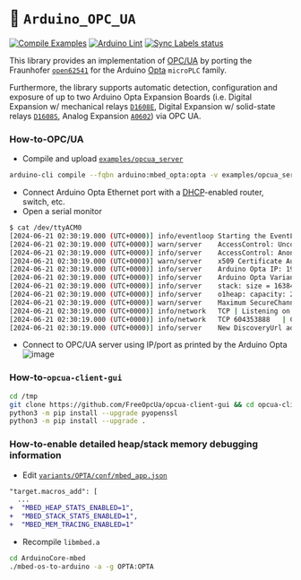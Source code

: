 :floppy_disk: `Arduino_OPC_UA`
==============================
[![Compile Examples](https://github.com/bcmi-labs/Arduino_OPC_UA/workflows/Compile%20Examples/badge.svg)](https://github.com/bcmi-labs/Arduino_OPC_UA/actions?workflow=Compile+Examples)
[![Arduino Lint](https://github.com/bcmi-labs/Arduino_OPC_UA/actions/workflows/arduino-lint.yml/badge.svg)](https://github.com/bcmi-labs/Arduino_OPC_UA/actions/workflows/arduino-lint.yml)
[![Sync Labels status](https://github.com/bcmi-labs/Arduino_OPC_UA/actions/workflows/sync-labels.yml/badge.svg)](https://github.com/bcmi-labs/Arduino_OPC_UA/actions/workflows/sync-labels.yml)

This library provides an implementation of [OPC/UA](https://en.wikipedia.org/wiki/OPC_Unified_Architecture) by porting the Fraunhofer [`open62541`](https://github.com/open62541/open62541) for the Arduino [Opta](https://www.arduino.cc/pro/hardware-arduino-opta/) `microPLC` family.

Furthermore, the library supports automatic detection, configuration and exposure of up to two Arduino Opta Expansion Boards (i.e. Digital Expansion w/ mechanical relays [`D1608E`](https://store.arduino.cc/products/opta-ext-d1608e), Digital Expansion w/ solid-state relays [`D1608S`](https://store.arduino.cc/products/opta-ext-d1608e), Analog Expansion [`A0602`](https://store.arduino.cc/products/opta-ext-a0602)) via OPC UA.

### How-to-OPC/UA
* Compile and upload [`examples/opcua_server`](examples/opcua_server/opcua_server.ino)
```bash
arduino-cli compile --fqbn arduino:mbed_opta:opta -v examples/opcua_server -u -p /dev/ttyACM0
```
* Connect Arduino Opta Ethernet port with a [DHCP](https://en.wikipedia.org/wiki/Dynamic_Host_Configuration_Protocol)-enabled router, switch, etc.
* Open a serial monitor
```bash
$ cat /dev/ttyACM0 
[2024-06-21 02:30:19.000 (UTC+0000)] info/eventloop	Starting the EventLoop
[2024-06-21 02:30:19.000 (UTC+0000)] warn/server	AccessControl: Unconfigured AccessControl. Users have all permissions.
[2024-06-21 02:30:19.000 (UTC+0000)] info/server	AccessControl: Anonymous login is enabled
[2024-06-21 02:30:19.000 (UTC+0000)] warn/server	x509 Certificate Authentication configured, but no encrypting SecurityPolicy. This can leak credentials on the network.
[2024-06-21 02:30:19.000 (UTC+0000)] info/server	Arduino Opta IP: 192.168.8.137
[2024-06-21 02:30:19.000 (UTC+0000)] info/server	Arduino Opta Variant: Arduino Opta WiFi
[2024-06-21 02:30:19.000 (UTC+0000)] info/server	stack: size = 16384 | free = 14936 | used = 1448 | max = 5124
[2024-06-21 02:30:19.000 (UTC+0000)] info/server	o1heap: capacity: 261984 | allocated: 66784 | peak_allocated: 68896
[2024-06-21 02:30:19.000 (UTC+0000)] warn/server	Maximum SecureChannels count not enough for the maximum Sessions count
[2024-06-21 02:30:19.000 (UTC+0000)] info/network	TCP	| Listening on all interfaces
[2024-06-21 02:30:19.000 (UTC+0000)] info/network	TCP 604353888	| Creating listen socket for "127.0.0.1" (with local hostname "192.168.8.137") on port 4840
[2024-06-21 02:30:19.000 (UTC+0000)] info/server	New DiscoveryUrl added: opc.tcp://192.168.8.137:4840
```
* Connect to OPC/UA server using IP/port as printed by the Arduino Opta
![image](https://github.com/bcmi-labs/Arduino_OPC_UA/assets/3931733/ac153e79-6648-4808-9c4f-17aaf4305d89)

### How-to-`opcua-client-gui`
```bash
cd /tmp
git clone https://github.com/FreeOpcUa/opcua-client-gui && cd opcua-client-gui
python3 -m pip install --upgrade pyopenssl
python3 -m pip install --upgrade .
```

### How-to-enable detailed heap/stack memory debugging information
* Edit [`variants/OPTA/conf/mbed_app.json`](https://github.com/arduino/ArduinoCore-mbed/blob/main/variants/OPTA/conf/mbed_app.json)
```diff
"target.macros_add": [
  ...
+  "MBED_HEAP_STATS_ENABLED=1",
+  "MBED_STACK_STATS_ENABLED=1",
+  "MBED_MEM_TRACING_ENABLED=1"
```
* Recompile `libmbed.a`
```bash
cd ArduinoCore-mbed
./mbed-os-to-arduino -a -g OPTA:OPTA
```
